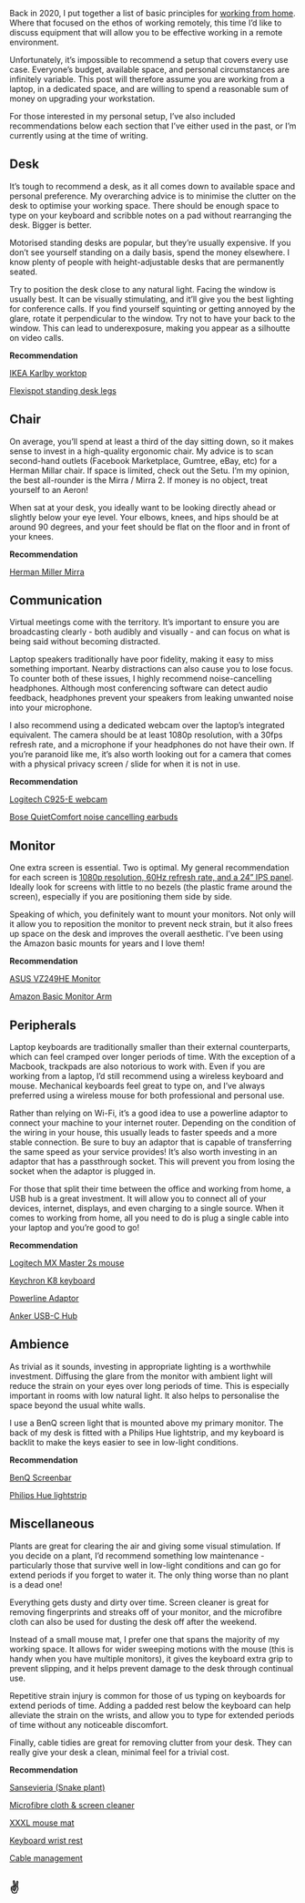 
Back in 2020, I put together a list of basic principles for [working from home](/cd25930b8cc24a92bfde13b12693e6a3). Where that focused on the ethos of working remotely, this time I’d like to discuss equipment that will allow you to be effective working in a remote environment. 


Unfortunately, it’s impossible to recommend a setup that covers every use case. Everyone’s budget, available space, and personal circumstances are infinitely variable. This post will therefore assume you are working from a laptop, in a dedicated space, and are willing to spend a reasonable sum of money on upgrading your workstation.


For those interested in my personal setup, I’ve also included recommendations below each section that I’ve either used in the past, or I’m currently using at the time of writing.


## Desk


It’s tough to recommend a desk, as it all comes down to available space and personal preference. My overarching advice is to minimise the clutter on the desk to optimise your working space. There should be enough space to type on your keyboard and scribble notes on a pad without rearranging the desk. Bigger is better.


Motorised standing desks are popular, but they’re usually expensive. If you don’t see yourself standing on a daily basis, spend the money elsewhere. I know plenty of people with height-adjustable desks that are permanently seated.


Try to position the desk close to any natural light. Facing the window is usually best. It can be visually stimulating, and it’ll give you the best lighting for conference calls. If you find yourself squinting or getting annoyed by the glare, rotate it perpendicular to the window. Try not to have your back to the window. This can lead to underexposure, making you appear as a silhoutte on video calls.


**Recommendation**


[IKEA Karlby worktop](https://www.ikea.com/gb/en/p/karlby-worktop-walnut-veneer-00335201/)


[Flexispot standing desk legs](https://www.amazon.co.uk/FLEXISPOT-Adjustable-Electric-Two-Stage-Automatic/dp/B07HFZP1Q3/ref=sr_1_6?crid=35K9YAEDWXO0Y&keywords=standing+desk+legs&qid=1665875715&qu=eyJxc2MiOiI0LjY3IiwicXNhIjoiNC4yNiIsInFzcCI6IjMuMzAifQ%3D%3D&sprefix=standing+desk+legs%2Caps%2C147&sr=8-6)


## Chair


On average, you’ll spend at least a third of the day sitting down, so it makes sense to invest in a high-quality ergonomic chair. My advice is to scan second-hand outlets (Facebook Marketplace, Gumtree, eBay, etc) for a Herman Millar chair. If space is limited, check out the Setu. I’m my opinion, the best all-rounder is the Mirra / Mirra 2. If money is no object, treat yourself to an Aeron!


When sat at your desk, you ideally want to be looking directly ahead or slightly below your eye level. Your elbows, knees, and hips should be at around 90 degrees, and your feet should be flat on the floor and in front of your knees.


**Recommendation**


[Herman Miller Mirra](https://www.amazon.com/Mirra-Chair-Highly-Adjustable-Herman-Miller/dp/B0035BCRRU/ref=sr_1_15?keywords=Herman+Miller&qid=1665876180&qu=eyJxc2MiOiI1LjY4IiwicXNhIjoiNi4wNyIsInFzcCI6IjUuNzMifQ%3D%3D&sr=8-15)


## Communication


Virtual meetings come with the territory. It’s important to ensure you are broadcasting clearly - both audibly and visually - and can focus on what is being said without becoming distracted.


Laptop speakers traditionally have poor fidelity, making it easy to miss something important. Nearby distractions can also cause you to lose focus. To counter both of these issues, I highly recommend noise-cancelling headphones. Although most conferencing software can detect audio feedback, headphones prevent your speakers from leaking unwanted noise into your microphone. 


I also recommend using a dedicated webcam over the laptop’s integrated equivalent. The camera should be at least 1080p resolution, with a 30fps refresh rate, and a microphone if your headphones do not have their own. If you’re paranoid like me, it’s also worth looking out for a camera that comes with a physical privacy screen / slide for when it is not in use.


**Recommendation**


[Logitech C925-E webcam](https://www.amazon.co.uk/Logitech-Auto-Focus-Webcam-Omni-Directional-Microphones/dp/B01GRE7W9O/ref=sxts_rp_s_1_0?content-id=amzn1.sym.78489f60-7584-4e4f-a0a9-1b053691012c%3Aamzn1.sym.78489f60-7584-4e4f-a0a9-1b053691012c&crid=3430EUF4UQGOK&cv_ct_cx=logitech+webcam&keywords=logitech+webcam&pd_rd_i=B01GRE7W9O&pd_rd_r=284061e3-e364-428d-932e-007832fe4d88&pd_rd_w=g5wHl&pd_rd_wg=JAvno&pf_rd_p=78489f60-7584-4e4f-a0a9-1b053691012c&pf_rd_r=1NFFPMSZDA2VZ25SHVJ1&psc=1&qid=1665876942&qu=eyJxc2MiOiI0LjE5IiwicXNhIjoiMy43MyIsInFzcCI6IjMuNjEifQ%3D%3D&sprefix=logitech+webca%2Caps%2C117&sr=1-1-1890b328-3a40-4864-baa0-a8eddba1bf6a)


[Bose QuietComfort noise cancelling earbuds](https://www.amazon.co.uk/dp/B08CJP6V6W/ref=asc_df_B08C4KWM9T1665615600000?tag=georiot-trd-21&ascsubtag=trd-gb-2956678197275574000-21&geniuslink=true&th=1)


## Monitor


One extra screen is essential. Two is optimal. My general recommendation for each screen is [1080p resolution, 60Hz refresh rate, and a 24” IPS panel](https://uk.pcpartpicker.com/products/monitor/#F=609600000&r=192001080&D=60000&P=2). Ideally look for screens with little to no bezels (the plastic frame around the screen), especially if you are positioning them side by side.


Speaking of which, you definitely want to mount your monitors. Not only will it allow you to reposition the monitor to prevent neck strain, but it also frees up space on the desk and improves the overall aesthetic. I’ve been using the Amazon basic mounts for years and I love them! 


**Recommendation**


[ASUS VZ249HE Monitor](https://www.amazon.co.uk/ASUS-VZ249HE-Monitor-Ultra-Slim-Certified/dp/B07281PZWK/ref=psdc_340832031_t3_B0859YRX7C?th=1)


[Amazon Basic Monitor Arm](https://www.amazon.co.uk/AmazonBasics-Single-Monitor-Display-Mounting/dp/B00MIBN16O/ref=sr_1_3?keywords=amazon+basics+monitor+arm&qid=1665875343&qu=eyJxc2MiOiIzLjE0IiwicXNhIjoiMi44MCIsInFzcCI6IjIuNTcifQ%3D%3D&s=computers&sprefix=amazon+basics%2Ccomputers%2C85&sr=1-3)


## Peripherals


Laptop keyboards are traditionally smaller than their external counterparts, which can feel cramped over longer periods of time. With the exception of a Macbook, trackpads are also notorious to work with. Even if you are working from a laptop, I’d still recommend using a wireless keyboard and mouse. Mechanical keyboards feel great to type on, and I’ve always preferred using a wireless mouse for both professional and personal use. 


Rather than relying on Wi-Fi, it’s a good idea to use a powerline adaptor to connect your machine to your internet router. Depending on the condition of the wiring in your house, this usually leads to faster speeds and a more stable connection. Be sure to buy an adaptor that is capable of transferring the same speed as your service provides! It’s also worth investing in an adaptor that has a passthrough socket. This will prevent you from losing the socket when the adaptor is plugged in.


For those that split their time between the office and working from home, a USB hub is a great investment. It will allow you to connect all of your devices, internet, displays, and even charging to a single source. When it comes to working from home, all you need to do is plug a single cable into your laptop and you’re good to go!


**Recommendation**


[Logitech MX Master 2s mouse](https://www.amazon.co.uk/Logitech-Rechargeable-Multi-Device-Programmable-Productivity/dp/B071KZS3MF)


[Keychron K8 keyboard](https://www.keychron.uk/products/keychron-k8-wireless-mechanical-keyboard-uk-iso-layout)


[Powerline Adaptor](https://www.amazon.co.uk/dp/B08LW5VPPV?tag=pcad03-21&linkCode=ogi&th=1&psc=1&ascsubtag=4-1-723387-6-664724-14959)


[Anker USB-C Hub](https://www.amazon.co.uk/Anker-PowerExpand-Adapter-Delivery-Ethernet-Gray/dp/B08NDGD2V5/ref=sr_1_15?crid=3JXOI78MP1MK1&keywords=anker+usb+hub&qid=1665878993&qu=eyJxc2MiOiI0LjI0IiwicXNhIjoiMi45NCIsInFzcCI6IjIuNjUifQ%3D%3D&sprefix=ankey+usb+hub%2Caps%2C102&sr=8-15)


## Ambience


As trivial as it sounds, investing in appropriate lighting is a worthwhile investment. Diffusing the glare from the monitor with ambient light will reduce the strain on your eyes over long periods of time. This is especially important in rooms with low natural light. It also helps to personalise the space beyond the usual white walls. 


I use a BenQ screen light that is mounted above my primary monitor. The back of my desk is fitted with a Philips Hue lightstrip, and my keyboard is backlit to make the keys easier to see in low-light conditions. 


**Recommendation**


[BenQ Screenbar](https://www.amazon.co.uk/BenQ-ScreenBar-Halo-Controller-Temperature/dp/B08WT889V3/ref=sr_1_5?crid=1N9LALPL4K7GI&keywords=benq+screenbar&qid=1665875930&qu=eyJxc2MiOiIyLjM3IiwicXNhIjoiMi4zNyIsInFzcCI6IjIuMjUifQ%3D%3D&sprefix=benq+screenbar%2Caps%2C94&sr=8-5)


[Philips Hue lightstrip](https://www.amazon.co.uk/Philips-Lightstrip-Ambiance-Bluetooth-Assistant/dp/B088RX9CSZ/ref=sr_1_4?crid=141DJPMWH7LF&keywords=hue+lightstrip&qid=1665875844&qu=eyJxc2MiOiIyLjk4IiwicXNhIjoiMi4wNSIsInFzcCI6IjEuOTQifQ%3D%3D&sprefix=hue+lightstrip%2Caps%2C102&sr=8-4)


## Miscellaneous


Plants are great for clearing the air and giving some visual stimulation. If you decide on a plant, I’d recommend something low maintenance - particularly those that survive well in low-light conditions and can go for extend periods if you forget to water it. The only thing worse than no plant is a dead one!


Everything gets dusty and dirty over time. Screen cleaner is great for removing fingerprints and streaks off of your monitor, and the microfibre cloth can also be used for dusting the desk off after the weekend.


Instead of a small mouse mat, I prefer one that spans the majority of my working space. It allows for wider sweeping motions with the mouse (this is handy when you have multiple monitors), it gives the keyboard extra grip to prevent slipping, and it helps prevent damage to the desk through continual use.


Repetitive strain injury is common for those of us typing on keyboards for extend periods of time. Adding a padded rest below the keyboard can help alleviate the strain on the wrists, and allow you to type for extended periods of time without any noticeable discomfort.


Finally, cable tidies are great for removing clutter from your desk. They can really give your desk a clean, minimal feel for a trivial cost.


**Recommendation**


[Sansevieria (Snake plant)](https://thelittlebotanical.com/product/sanseveria-punk-succulent-snakeplant/)


[Microfibre cloth & screen cleaner](https://www.amazon.co.uk/gp/product/B078QQRKWL/ref=ppx_yo_dt_b_search_asin_title?ie=UTF8&psc=1)


[XXXL mouse mat](https://www.amazon.co.uk/Corsair-Anti-Fray-Anti-Skid-Optimised-High-Performance/dp/B0833PQPPG/ref=psdc_340832031_t2_B08JH8C5T5?th=1)


[Keyboard wrist rest](https://www.amazon.co.uk/gp/product/B07HWKFQD6/ref=ppx_yo_dt_b_search_asin_title?ie=UTF8&psc=1)


[Cable management](https://www.amazon.co.uk/Anker-PowerExpand-Adapter-Delivery-Ethernet-Gray/dp/B08NDGD2V5/ref=sr_1_15?crid=3JXOI78MP1MK1&keywords=anker+usb+hub&qid=1665878993&qu=eyJxc2MiOiI0LjI0IiwicXNhIjoiMi45NCIsInFzcCI6IjIuNjUifQ%3D%3D&sprefix=ankey+usb+hub%2Caps%2C102&sr=8-15)


## ✌

